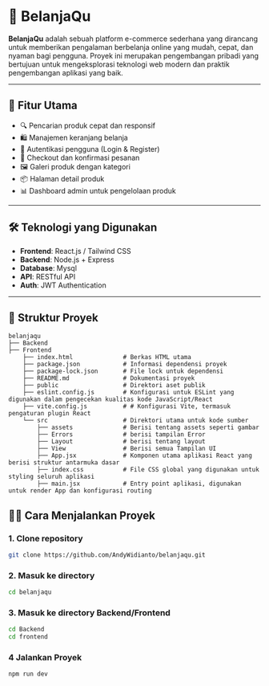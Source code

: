 # 🛒 BelanjaQu

**BelanjaQu** adalah sebuah platform e-commerce sederhana yang dirancang untuk memberikan pengalaman berbelanja online yang mudah, cepat, dan nyaman bagi pengguna. Proyek ini merupakan pengembangan pribadi yang bertujuan untuk mengeksplorasi teknologi web modern dan praktik pengembangan aplikasi yang baik.

---

## 🚀 Fitur Utama

- 🔍 Pencarian produk cepat dan responsif
- 🛍️ Manajemen keranjang belanja
- 👤 Autentikasi pengguna (Login & Register)
- 🧾 Checkout dan konfirmasi pesanan
- 🖼️ Galeri produk dengan kategori
- 📦 Halaman detail produk
- 📊 Dashboard admin untuk pengelolaan produk

---

## 🛠️ Teknologi yang Digunakan

- **Frontend**: React.js / Tailwind CSS
- **Backend**: Node.js + Express
- **Database**: Mysql
- **API**: RESTful API
- **Auth**: JWT Authentication

---

## 📂 Struktur Proyek

```plaintext
belanjaqu
├── Backend
├── Frontend
    ├── index.html              # Berkas HTML utama
    ├── package.json            # Informasi dependensi proyek
    ├── package-lock.json       # File lock untuk dependensi
    ├── README.md               # Dokumentasi proyek
    ├── public                  # Direktori aset publik
    ├── eslint.config.js        # Konfigurasi untuk ESLint yang digunakan dalam pengecekan kualitas kode JavaScript/React
    ├── vite.config.js          # # Konfigurasi Vite, termasuk pengaturan plugin React
    └── src                     # Direktori utama untuk kode sumber
        ├── assets              # Berisi tentang assets seperti gambar
        ├── Errors              # berisi tampilan Error
        ├── Layout              # berisi tentang layout
        ├── View                # Berisi semua Tampilan UI
        ├── App.jsx             # Komponen utama aplikasi React yang berisi struktur antarmuka dasar
        ├── index.css           # File CSS global yang digunakan untuk styling seluruh aplikasi
        ├── main.jsx            # Entry point aplikasi, digunakan untuk render App dan konfigurasi routing
```

## 🧑‍💻 Cara Menjalankan Proyek

### 1. Clone repository
```bash
git clone https://github.com/AndyWidianto/belanjaqu.git
```
### 2. Masuk ke directory
```bash
cd belanjaqu
```
### 3. Masuk ke directory Backend/Frontend
```bash
cd Backend
cd frontend
```
### 4 Jalankan Proyek
```bash
npm run dev
```